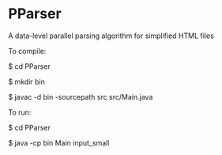 PParser
=======

A data-level parallel parsing algorithm for simplified HTML files

To compile:

$ cd PParser

$ mkdir bin

$ javac -d bin -sourcepath src src/Main.java


To run: 

$ cd PParser

$ java -cp bin Main input_small
